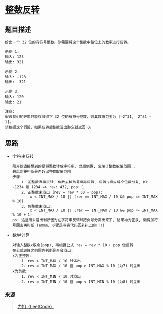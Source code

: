 # [整数反转](https://leetcode-cn.com/problems/reverse-integer/)

## 题目描述
    给出一个 32 位的有符号整数，你需要将这个整数中每位上的数字进行反转。

    示例 1:
    输入: 123
    输出: 321

    示例 2:
    输入: -123
    输出: -321

    示例 3:
    输入: 120
    输出: 21

    注意:
    假设我们的环境只能存储得下 32 位的有符号整数，则其数值范围为 [−2^31,  2^31 − 1]。
    请根据这个假设，如果反转后整数溢出那么就返回 0。

## 思路
- 字符串反转
    ```
    刚开始直接想到的是将整数转成字符串, 然后倒置, 忽略了整数取值范围...
    最后需要判断是否超出整数取值范围
    步骤:
        1. 正整数直接反转, 负数去掉负号后再反转, 反转之后先将个位数分离, 如: -1234 和 1234 => rev: 432, pop: 1
        2. 正整数未溢出 (rev = rev * 10 + pop):
            x < INT_MAX / 10 || (rev == INT_MAX / 10 && pop <= INT_MAX % 10)
        3. 负整数未溢出:
            x < INT_MAX / 10 || (rev == INT_MAX / 10 && pop <= INT_MAX % 10 + 1)
    ps: 这里用未溢出判断因为在字符串反转时把负号分离出来了, 结果均为正数, 懒得加符号回去再判断 (emmm, 步骤是写完代码回来补上的!!!)
    ```

- 数学计算
    ```
    对输入整数x取余(pop), 再根据公式 rev = rev * 10 + pop 做反转
    在公式运算之前需先判断是否会溢出:
    x为正整数:
        1. rev > INT_MAX / 10 时溢出
        2. rev = INT_MAX / 10 且 pop > INT_MAX % 10 (为7) 时溢出
    x为负数:
        1. rev < INT_MIN / 10 时溢出
        2. rev = INT_MIN / 10 且 pop < INT_MIN % 10 (为8) 时溢出
    ```

### 来源
> [力扣（LeetCode）](https://leetcode-cn.com/)